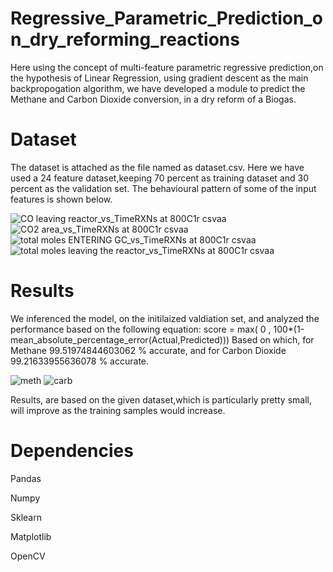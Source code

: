 # Regressive_Parametric_Prediction_on_dry_reforming_reactions

Here using the concept of multi-feature parametric regressive prediction,on the hypothesis of Linear Regression, using gradient descent as the main backpropogation algorithm, we have developed a module to predict the Methane and Carbon Dioxide conversion, in a dry reform of a Biogas.


# Dataset 

The dataset is attached as the file named as dataset.csv. Here we have used a 24 feature dataset,keeping 70 percent as training dataset and 30 percent as the validation set.
The behavioural pattern of some of the input features is shown below.

![CO leaving reactor_vs_TimeRXNs at 800C1r csvaa](https://github.com/pranava1709/Regressive_Parametric_Prediction_on_dry_reforming_reactions/assets/60814171/120b9fca-cc42-4510-8b25-8984e21004bf)
![CO2 area_vs_TimeRXNs at 800C1r csvaa](https://github.com/pranava1709/Regressive_Parametric_Prediction_on_dry_reforming_reactions/assets/60814171/7057d35a-ab20-4ffd-8277-5b7343c1824d)
![total moles ENTERING GC_vs_TimeRXNs at 800C1r csvaa](https://github.com/pranava1709/Regressive_Parametric_Prediction_on_dry_reforming_reactions/assets/60814171/2f602a3d-4751-477c-a36c-0ba9338eecdf)
![total moles leaving the reactor_vs_TimeRXNs at 800C1r csvaa](https://github.com/pranava1709/Regressive_Parametric_Prediction_on_dry_reforming_reactions/assets/60814171/9f2e4581-1890-4643-aaf4-b423ab077f44)

# Results
We inferenced the model, on the initilaized valdiation set, and analyzed the performance based on the following equation:
score = max( 0 , 100*(1-mean_absolute_percentage_error(Actual,Predicted)))
Based on which, for Methane 99.51974844603062 % accurate, and for Carbon Dioxide 99.21633955636078 % accurate. 

![meth](https://github.com/pranava1709/Regressive_Parametric_Prediction_on_dry_reforming_reactions/assets/60814171/c54bb103-c1a6-422c-bf23-2022c6b107ad)
![carb](https://github.com/pranava1709/Regressive_Parametric_Prediction_on_dry_reforming_reactions/assets/60814171/961e7af1-ec00-428f-8c17-0d4dbc3b76a5)

Results, are based on the given dataset,which is particularly pretty small, will improve as the training samples would increase.

# Dependencies

Pandas 

Numpy

Sklearn

Matplotlib

OpenCV
